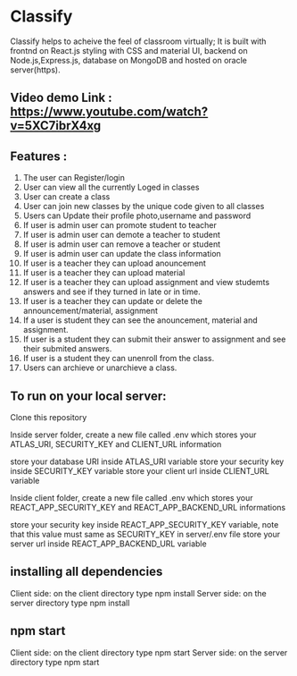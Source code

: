 
# Classify

Classify helps to acheive the feel of classroom virtually; 
It is built with frontnd on React.js styling with CSS and material UI,
backend on Node.js,Express.js, database on MongoDB and hosted on oracle server(https).






## Video demo Link : https://www.youtube.com/watch?v=5XC7ibrX4xg


## Features :

1. The user can Register/login 
2. User can view all the currently Loged in classes
3. User can create a class 
4. User can join new classes by the unique code given to all classes
5. Users can Update their profile photo,username and password
6. If user is admin user can promote student to teacher 
7. If user is admin user can demote a teacher to student
8. If user is admin user can remove a teacher or student
9. If user is admin user can update the class information
10. If user is a teacher they can upload anouncement
11. If user is a teacher they can upload material
12. If user is a teacher they can  upload assignment and view studemts answers and see if they turned in late or in time.
13. If user is a teacher they can update or delete the announcement/material, assignment
14. If a user is student they can see the anouncement, material and assignment.
15. If user is a student they can submit their answer to assignment and see their submited answers.
16. If user is a student they can unenroll from the class.
17. Users can archieve or unarchieve a class.


## To run on your local server:

Clone this repository 

Inside server folder, create a new file called .env which stores your ATLAS_URI, SECURITY_KEY and CLIENT_URL information

store your database URI inside ATLAS_URI variable
store your security key inside SECURITY_KEY variable
store your client url inside CLIENT_URL variable

Inside client folder, create a new file called .env which stores your REACT_APP_SECURITY_KEY and REACT_APP_BACKEND_URL informations

store your security key inside REACT_APP_SECURITY_KEY variable, note that this value must same as SECURITY_KEY in server/.env file
store your server url inside REACT_APP_BACKEND_URL variable

## installing all dependencies

Client side: on the client directory type npm install
Server side: on the server directory type npm install

## npm start

Client side: on the client directory type npm start
Server side: on the server directory type npm start
